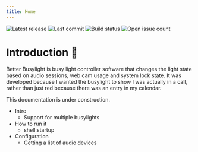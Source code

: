 ```yaml
---
title: Home
---
```

![Latest release](https://img.shields.io/github/v/release/mattwhitfield/BetterBusylight?color=00A000) ![Last commit](https://img.shields.io/github/last-commit/mattwhitfield/BetterBusylight?color=00A000) ![Build status](https://img.shields.io/github/workflow/status/mattwhitfield/BetterBusylight/BetterBusylight%20build) ![Open issue count](https://img.shields.io/github/issues/mattwhitfield/BetterBusylight)

# Introduction 👀

Better Busylight is busy light controller software that changes the light state based on audio sessions, web cam usage and system lock state. It was developed because I wanted the busylight to show I was actually in a call, rather than just red because there was an entry in my calendar.

This documentation is under construction.

* Intro
  * Support for multiple busylights
* How to run it
  * shell:startup
* Configuration
  * Getting a list of audio devices

